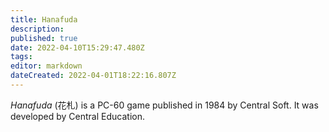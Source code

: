 ```yaml
---
title: Hanafuda
description: 
published: true
date: 2022-04-10T15:29:47.480Z
tags: 
editor: markdown
dateCreated: 2022-04-01T18:22:16.807Z
---
```


_Hanafuda_ (<span lang='ja'>花札</span>) is a PC-60 game published in 1984 by Central Soft.
It was developed by Central Education.
